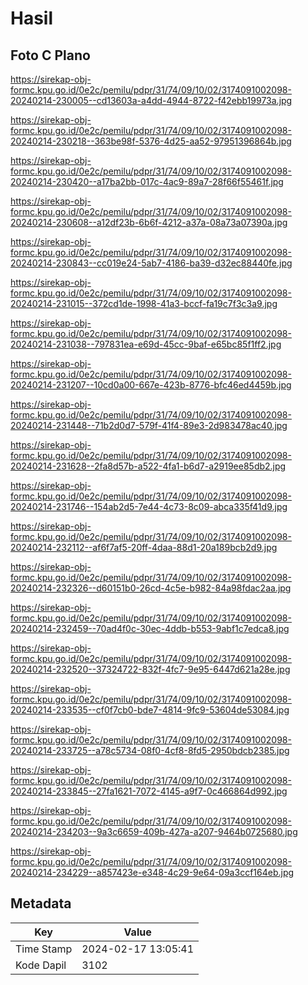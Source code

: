 # Hasil

## Foto C Plano

https://sirekap-obj-formc.kpu.go.id/0e2c/pemilu/pdpr/31/74/09/10/02/3174091002098-20240214-230005--cd13603a-a4dd-4944-8722-f42ebb19973a.jpg

https://sirekap-obj-formc.kpu.go.id/0e2c/pemilu/pdpr/31/74/09/10/02/3174091002098-20240214-230218--363be98f-5376-4d25-aa52-97951396864b.jpg

https://sirekap-obj-formc.kpu.go.id/0e2c/pemilu/pdpr/31/74/09/10/02/3174091002098-20240214-230420--a17ba2bb-017c-4ac9-89a7-28f66f55461f.jpg

https://sirekap-obj-formc.kpu.go.id/0e2c/pemilu/pdpr/31/74/09/10/02/3174091002098-20240214-230608--a12df23b-6b6f-4212-a37a-08a73a07390a.jpg

https://sirekap-obj-formc.kpu.go.id/0e2c/pemilu/pdpr/31/74/09/10/02/3174091002098-20240214-230843--cc019e24-5ab7-4186-ba39-d32ec88440fe.jpg

https://sirekap-obj-formc.kpu.go.id/0e2c/pemilu/pdpr/31/74/09/10/02/3174091002098-20240214-231015--372cd1de-1998-41a3-bccf-fa19c7f3c3a9.jpg

https://sirekap-obj-formc.kpu.go.id/0e2c/pemilu/pdpr/31/74/09/10/02/3174091002098-20240214-231038--797831ea-e69d-45cc-9baf-e65bc85f1ff2.jpg

https://sirekap-obj-formc.kpu.go.id/0e2c/pemilu/pdpr/31/74/09/10/02/3174091002098-20240214-231207--10cd0a00-667e-423b-8776-bfc46ed4459b.jpg

https://sirekap-obj-formc.kpu.go.id/0e2c/pemilu/pdpr/31/74/09/10/02/3174091002098-20240214-231448--71b2d0d7-579f-41f4-89e3-2d983478ac40.jpg

https://sirekap-obj-formc.kpu.go.id/0e2c/pemilu/pdpr/31/74/09/10/02/3174091002098-20240214-231628--2fa8d57b-a522-4fa1-b6d7-a2919ee85db2.jpg

https://sirekap-obj-formc.kpu.go.id/0e2c/pemilu/pdpr/31/74/09/10/02/3174091002098-20240214-231746--154ab2d5-7e44-4c73-8c09-abca335f41d9.jpg

https://sirekap-obj-formc.kpu.go.id/0e2c/pemilu/pdpr/31/74/09/10/02/3174091002098-20240214-232112--af6f7af5-20ff-4daa-88d1-20a189bcb2d9.jpg

https://sirekap-obj-formc.kpu.go.id/0e2c/pemilu/pdpr/31/74/09/10/02/3174091002098-20240214-232326--d60151b0-26cd-4c5e-b982-84a98fdac2aa.jpg

https://sirekap-obj-formc.kpu.go.id/0e2c/pemilu/pdpr/31/74/09/10/02/3174091002098-20240214-232459--70ad4f0c-30ec-4ddb-b553-9abf1c7edca8.jpg

https://sirekap-obj-formc.kpu.go.id/0e2c/pemilu/pdpr/31/74/09/10/02/3174091002098-20240214-232520--37324722-832f-4fc7-9e95-6447d621a28e.jpg

https://sirekap-obj-formc.kpu.go.id/0e2c/pemilu/pdpr/31/74/09/10/02/3174091002098-20240214-233535--cf0f7cb0-bde7-4814-9fc9-53604de53084.jpg

https://sirekap-obj-formc.kpu.go.id/0e2c/pemilu/pdpr/31/74/09/10/02/3174091002098-20240214-233725--a78c5734-08f0-4cf8-8fd5-2950bdcb2385.jpg

https://sirekap-obj-formc.kpu.go.id/0e2c/pemilu/pdpr/31/74/09/10/02/3174091002098-20240214-233845--27fa1621-7072-4145-a9f7-0c466864d992.jpg

https://sirekap-obj-formc.kpu.go.id/0e2c/pemilu/pdpr/31/74/09/10/02/3174091002098-20240214-234203--9a3c6659-409b-427a-a207-9464b0725680.jpg

https://sirekap-obj-formc.kpu.go.id/0e2c/pemilu/pdpr/31/74/09/10/02/3174091002098-20240214-234229--a857423e-e348-4c29-9e64-09a3ccf164eb.jpg


## Metadata

| Key        | Value               |
| ---------- | ------------------- |
| Time Stamp | 2024-02-17 13:05:41 |
| Kode Dapil | 3102                |



